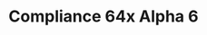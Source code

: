 ---
layout: post
title: Compliance 64x Alpha 6
permalink: /compliance64x/A6
comments: true
comments-id: 1.16.5-64x-Alpha-6
header-img: https://database.faithfulpack.net/images/website/posts/64x/A6.jpg

long_text: Parity Update means a big update! Today's update brings a massive amount of parity changes from dirt to stone, including nether blocks. We hope you will like these changes and don't forget to write some feedback in the comments!

download:
  - Java - 1.16.5 (CurseForge):
    - https://www.curseforge.com/minecraft/texture-packs/faithful-64x/files/3291993
  - Java - 1.16.5 (GitHub):
    - https://github.com/Faithful-Resource-Pack/Faithful-Java-64x/releases/download/alpha-6/Compliance_64x_-_Parity_Update.zip
  - Bedrock - 1.16.220 (Github):
    - https://github.com/Faithful-Resource-Pack/Faithful-Bedrock-64x/releases/download/alpha-6.1/Compliance_64x_-_Bedrock_Edition.mcpack
---